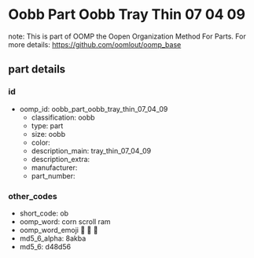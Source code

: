 # Oobb Part Oobb Tray Thin 07 04 09  

note: This is part of OOMP the Oopen Organization Method For Parts. For more details: https://github.com/oomlout/oomp_base

##  part details





### id
* oomp_id: oobb_part_oobb_tray_thin_07_04_09
  * classification: oobb
  * type: part
  * size: oobb
  * color: 
  * description_main: tray_thin_07_04_09
  * description_extra: 
  * manufacturer: 
  * part_number: 

### other_codes
* short_code: ob
* oomp_word: corn scroll ram
* oomp_word_emoji :corn: :scroll: :ram:
* md5_6_alpha: 8akba
* md5_6: d48d56
